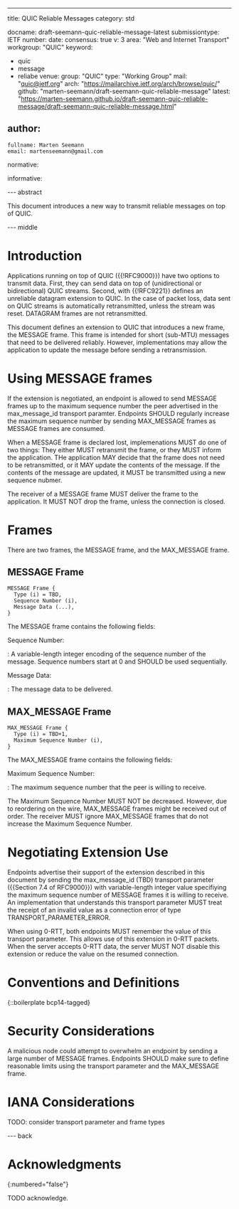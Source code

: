---
title: QUIC Reliable Messages
category: std

docname: draft-seemann-quic-reliable-message-latest
submissiontype: IETF
number:
date:
consensus: true
v: 3
area: "Web and Internet Transport"
workgroup: "QUIC"
keyword:
 - quic
 - message
 - reliabe
venue:
  group: "QUIC"
  type: "Working Group"
  mail: "quic@ietf.org"
  arch: "https://mailarchive.ietf.org/arch/browse/quic/"
  github: "marten-seemann/draft-seemann-quic-reliable-message"
  latest: "https://marten-seemann.github.io/draft-seemann-quic-reliable-message/draft-seemann-quic-reliable-message.html"

author:
 -
    fullname: Marten Seemann
    email: martenseemann@gmail.com

normative:

informative:


--- abstract

This document introduces a new way to transmit reliable messages on top of QUIC.

--- middle

# Introduction

Applications running on top of QUIC ({{!RFC9000}}) have two options to transmit
data. First, they can send data on top of (unidirectional or bidirectional) QUIC
streams. Second, with {{!RFC9221}} defines an unreliable datagram extension to
QUIC. In the case of packet loss, data sent on QUIC streams is automatically
retransmitted, unless the stream was reset. DATAGRAM frames are not
retransmitted.

This document defines an extension to QUIC that introduces a new frame, the
MESSAGE frame. This frame is intended for short (sub-MTU) messages that need to
be delivered reliably. However, implementations may allow the application to
update the message before sending a retransmission.

# Using MESSAGE frames

If the extension is negotiated, an endpoint is allowed to send MESSAGE frames up
to the maximum sequence number the peer advertised in the max_message_id
transport paramter. Endpoints SHOULD regularly increase the maximum sequence
number by sending MAX_MESSAGE frames as MESSAGE frames are consumed.

When a MESSAGE frame is declared lost, implemenations MUST do one of two things:
They either MUST retransmit the frame, or they MUST inform the application. THe
application MAY decide that the frame does not need to be retransmitted, or it
MAY update the contents of the message. If the contents of the message are
updated, it MUST be transmitted using a new sequence nubmer.

The receiver of a MESSAGE frame MUST deliver the frame to the application. It
MUST NOT drop the frame, unless the connection is closed.

# Frames

There are two frames, the MESSAGE frame, and the MAX_MESSAGE frame.

## MESSAGE Frame

~~~
MESSAGE Frame {
  Type (i) = TBD,
  Sequence Number (i),
  Message Data (...),
}
~~~

The MESSAGE frame contains the following fields:

Sequence Number:

: A variable-length integer encoding of the sequence number of the message.
Sequence numbers start at 0 and SHOULD be used sequentially.

Message Data:

: The message data to be delivered.


## MAX_MESSAGE Frame

~~~
MAX_MESSAGE Frame {
  Type (i) = TBD+1,
  Maximum Sequence Number (i),
}
~~~

The MAX_MESSAGE frame contains the following fields:

Maximum Sequence Number:

: The maximum sequence number that the peer is willing to receive.

The Maximum Sequence Number MUST NOT be decreased. However, due to reordering on
the wire, MAX_MESSAGE frames might be received out of order. The receiver MUST
ignore MAX_MESSAGE frames that do not increase the Maximum Sequence Number.

# Negotiating Extension Use

Endpoints advertise their support of the extension described in this document by
sending the max_message_id (TBD) transport parameter ({{Section 7.4 of
RFC9000}}) with variable-length integer value specifiying the maximum sequence
number of MESSAGE frames it is willing to receive. An implementation that
understands this transport parameter MUST treat the receipt of an invalid value
as a connection error of type TRANSPORT_PARAMETER_ERROR.

When using 0-RTT, both endpoints MUST remember the value of this transport
parameter. This allows use of this extension in 0-RTT packets. When the server
accepts 0-RTT data, the server MUST NOT disable this extension or reduce the
value on the resumed connection.


# Conventions and Definitions

{::boilerplate bcp14-tagged}


# Security Considerations

A malicious node could attempt to overwhelm an endpoint by sending a large
number of MESSAGE frames. Endpoints SHOULD make sure to define reasonable limits
using the transport parameter and the MAX_MESSAGE frame.

# IANA Considerations

TODO: consider transport parameter and frame types

--- back

# Acknowledgments
{:numbered="false"}

TODO acknowledge.

